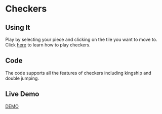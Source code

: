 # Checkers

## Using It
Play by selecting your piece and clicking on the tile you want to move to. Click [here](http://www.itsyourturn.com/t_helptopic2030.html) to learn how to play checkers.

## Code
The code supports all the features of checkers including kingship and double jumping.


## Live Demo
[DEMO](http://codethejason.github.io/gcismallprojects2015/checkers/index.html)